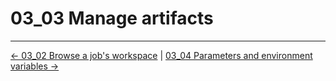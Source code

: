 # 03_03 Manage artifacts

<!-- FooterStart -->
---
[← 03_02 Browse a job's workspace](../03_02_browse_a_jobs_workspace/README.md) | [03_04 Parameters and environment variables →](../03_04_parameters_environment_variables/README.md)
<!-- FooterEnd -->
